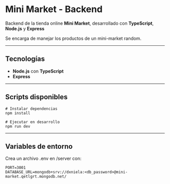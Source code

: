 # Mini Market - Backend

Backend de la tienda online **Mini Market**, desarrollado con **TypeScript**, **Node.js** y **Express**

Se encarga de manejar los productos de un mini-market random.

---

## **Tecnologías**

- **Node.js** con **TypeScript**
- **Express**

---

## **Scripts disponibles**

```
# Instalar dependencias
npm install

# Ejecutar en desarrollo
npm run dev
```
---

## **Variables de entorno**

Crea un archivo .env en /server con:

```
PORT=3001
DATABASE_URL=mongodb+srv://dxniela:<db_password>@mini-market.qetlgrt.mongodb.net/
```